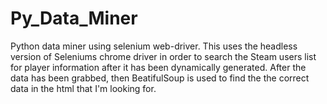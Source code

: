 # Py_Data_Miner
Python data miner using selenium web-driver. This uses the headless version of Seleniums chrome driver in order to search the Steam users list for player information after it has been dynamically generated. After the data has been grabbed, then BeatifulSoup is used to find the the correct data in the html that I'm looking for.
